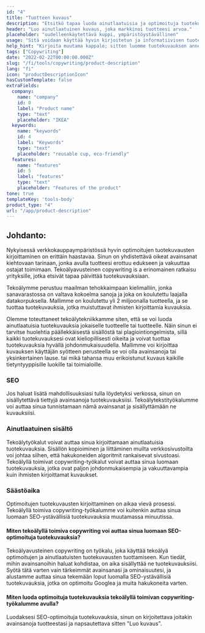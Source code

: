 ```yaml
---
id: "4"
title: "Tuotteen kuvaus"
description: "Etsitkö tapaa luoda ainutlaatuisia ja optimoituja tuotekuvauksia? Jos näin on, sinun kannattaa harkita tekoälyllä toimivan copywriting-työkalun käyttöä. Tämä työkalu käyttää tekoälyä luodakseen tuotekuvauksia, jotka on räätälöity tiettyihin avainsanoihisi."
header: "Luo ainutlaatuinen kuvaus, joka markkinoi tuotteesi arvoa."
placeholder: "uudelleenkäytettävä kuppi, ympäristöystävällinen"
usage: "Sitä voidaan käyttää hyvin kirjoitetun ja informatiivisen tuotekuvauksen luomiseen vaatteille."
help_hint: "Kirjoita muutama kappale; sitten luomme tuotekuvauksen annetusta tekstistä."
tags: ["Copywriting"]
date: "2022-02-22T00:00:00.000Z"
slug: "/fi/tools/copywriting/product-description"
lang: "fi"
icon: "productDescriptionIcon"
hasCustomTemplate: false
extraFields:
  company:
    name: "company"
    id: 0
    label: "Product name"
    type: "text"
    placeholder: "IKEA"
  keywords:
    name: "keywords"
    id: 4
    label: "Keywords"
    type: "text"
    placeholder: "reusable cup, eco-friendly"
  features:
    name: "features"
    id: 5
    label: "features"
    type: "text"
    placeholder: "Features of the product"
tone: true
templateKey: 'tools-body'
product_type: "4"
url: "/app/product-description"
---
```


## Johdanto:

Nykyisessä verkkokauppaympäristössä hyvin optimoitujen tuotekuvausten kirjoittaminen on erittäin haastavaa. Sinun on yhdistettävä oikeat avainsanat kiehtovaan tarinaan, jonka avulla tuotteesi erottuu edukseen ja vakuuttaa ostajat toimimaan. Tekoälyavusteinen copywriting іѕ а erinomainen ratkaisu yrityksille, jotka etsivät tapaa päivittää tuotekuvauksiaan.

Tekoälymme perustuu maailman tehokkaimpaan kielimalliin, jonka sanavarastossa on valtava kokoelma sanoja ja joka on koulutettu laajalla datakorpuksella. Mallimme on koulutettu yli 2 miljoonalla tuotteella, ja se tuottaa tuotekuvauksia, jotka muistuttavat ihmisten kirjoittamia kuvauksia.

Olemme toteuttaneet tekoälytekniikkamme siten, että se voi luoda ainutlaatuisia tuotekuvauksia jokaiselle tuotteelle tai tuotteelle. Näin sinun ei tarvitse huolehtia päällekkäisestä sisällöstä tai plagiointiongelmista, sillä kaikki tuotekuvauksesi ovat kieliopillisesti oikeita ja voivat tuottaa tuotekuvauksia hyvällä johdonmukaisuudella. Mallimme voi kirjoittaa kuvauksen käyttäjän syötteen perusteella se voi olla avainsanoja tai yksinkertainen lause. tai mikä tahansa muu erikoistunut kuvaus kaikille tietyntyyppisille luokille tai toimialoille.

### SEO

Jos haluat lisätä mahdollisuuksiasi tulla löydetyksi verkossa, sinun on sisällytettävä tiettyjä avainsanoja tuotekuvauksiisi. Tekoälytekstityökalumme voi auttaa sinua tunnistamaan nämä avainsanat ja sisällyttämään ne kuvauksiisi.

### Ainutlaatuinen sisältö

Tekoälytyökalut voivat auttaa sinua kirjoittamaan ainutlaatuisia tuotekuvauksia. Sisällön kopioiminen ja liittäminen muilta verkkosivustoilta voi johtaa siihen, että hakukoneiden algoritmit rankaisevat sivustoasi. Tekoälyllä toimivat copywriting-työkalut voivat auttaa sinua luomaan tuotekuvauksia, jotka ovat paljon johdonmukaisempia ja vakuuttavampia kuin ihmisten kirjoittamat kuvaukset.

### Säästöaika

Optimoitujen tuotekuvausten kirjoittaminen on aikaa vievä prosessi. Tekoälyllä toimiva copywriting-työkalumme voi kuitenkin auttaa sinua luomaan SEO-ystävällisiä tuotekuvauksia muutamassa minuutissa.

#### Miten tekoälyllä toimiva copywriting voi auttaa sinua luomaan SEO-optimoituja tuotekuvauksia?

Tekoälyavusteinen copywriting on työkalu, joka käyttää tekoälyä optimoitujen ja ainutlaatuisten tuotekuvausten tuottamiseen. Kun tiedät, mihin avainsanoihin haluat kohdistaa, on aika sisällyttää ne tuotekuvauksiisi. Syötä tätä varten vain tärkeimmät avainsanasi ja ominaisuutesi, ja alustamme auttaa sinua tekemään loput luomalla SEO-ystävällisiä tuotekuvauksia, jotka on optimoitu Googlea ja muita hakukoneita varten.

#### Miten luoda optimoituja tuotekuvauksia tekoälyllä toimivan copywriting-työkalumme avulla?

Luodaksesi SEO-optimoituja tuotekuvauksia, sinun on kirjoitettava joitakin avainsanoja tuotteestasi ja napsautettava sitten "Luo kuvaus".
